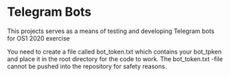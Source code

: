 # Telegram Bots

This projects serves as a means of testing and developing Telegram bots for OS1 2020 exercise

You need to create a file called bot_token.txt which contains your bot_tpken and place it in the root directory for the code to work. The bot_token.txt -file cannot be pushed into the repository for safety reasons.
